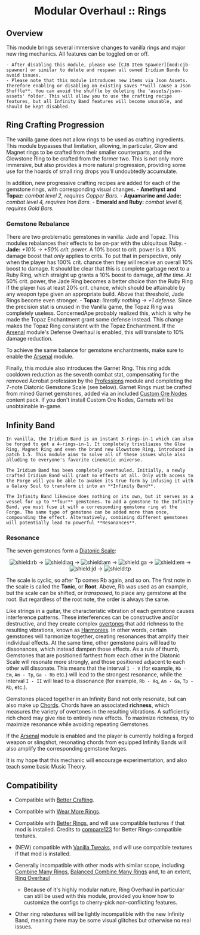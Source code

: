 <div align="center">

# Modular Overhaul :: Rings

</div>

## Overview

This module brings several immersive changes to vanilla rings and major new ring mechanics.
All features can be toggled on or off.

    - After disabling this module, please use [CJB Item Spawner][mod:cjb-spawner] or similar to delete and respawn all owned Iridium Bands to avoid issues.
    - Please note that this module introduces new items via Json Assets. Therefore enabling or disabling on existing saves **will cause a Json Shuffle**. You can avoid the shuffle by deleting the 'assets/json-assets' folder. This will allow you to use the crafting recipe features, but all Infinity Band features will become unusable, and should be kept disabled.

## Ring Crafting Progression

The vanilla game does not allow rings to be used as crafting ingredients. This module bypasses that limitation, allowing, in particular, Glow and Magnet rings to be crafted from their smaller counterparts, and the Glowstone Ring to be crafted from the former two. This is not only more immersive, but also provides a more natural progression, providing some use for the hoards of small ring drops you'll undoubtedly accumulate.

In addition, new progressive crafting recipes are added for each of the gemstone rings, with corresponding visual changes.
    - **Amethyst and Topaz:** *combat level 2, requires Copper Bars.*
    - **Aquamarine and Jade:** *combat level 4, requires Iron Bars.*
    - **Emerald and Ruby:** *combat level 6, requires Gold Bars.*

### Gemstone Rebalance

There are two problematic gemstones in vanilla: Jade and Topaz. This modules rebalances their effects to be on-par with the ubiquitous Ruby.
    - **Jade:** *+10% -> +50% crit. power.* A 10% boost to crit. power is a 10% damage boost that *only* applies to crits. To put that in perspective, only when the player has 100% crit. chance then they will receive an overall 10% boost to damage. It should be clear that this is complete garbage next to a Ruby Ring, which straight up grants a 10% boost to damage, *all the time*. At 50% crit. power, the Jade Ring becomes a better choice than the Ruby Ring if the player has at least 20% crit. chance, which should be attainable by any weapon type given an appropriate build. Above that threshold, Jade Rings become even stronger.
    - **Topaz:** *literally nothing -> +1 defense.* Since the precision stat is unused in the Vanilla game, the Topaz Ring was completely useless. ConcernedApe probably realized this, which is why he made the Topaz Enchantment grant some defense instead. This change makes the Topaz Ring consistent with the Topaz Enchantment. If the [Arsenal](../Arsenal) module's Defense Overhaul is enabled, this will translate to 10% damage reduction.

To achieve the same balance for gemstone enchantments, make sure to enable the [Arsenal](../Arsenal) module.

Finally, this module also introduces the Garnet Ring. This ring adds cooldown reduction as the seventh combat stat, compensating for the removed Acrobat profession by the [Professions](../Professions) module and completing the 7-note Diatonic Gemstone Scale (see below). Garnet Rings must be crafted from mined Garnet gemstones, added via an included [Custom Ore Nodes](https://www.nexusmods.com/stardewvalley/mods/5966) content pack. If you don't install Custom Ore Nodes, Garnets will be unobtainable in-game.

## Infinity Band

    In vanilla, the Iridium Band is an instant 3-rings-in-1 which can also be forged to get a 4-rings-in-1. It completely triviliazes the Glow Ring, Magnet Ring and even the brand new Glowstone Ring, introduced in patch 1.5. This module aims to solve all of these issues while also alluding to everyone's favorite cinematic universe.

    The Iridium Band has been completely overhauled. Initially, a newly crafted Iridium Band will grant no effects at all. Only with access to the Forge will you be able to awaken its true form by infusing it with a Galaxy Soul to transform it into an **Infinity Band**.

    The Infinity Band likewise does nothing on its own, but it serves as a vessel for up to **four** gemstones. To add a gemstone to the Infinity Band, you must fuse it with a corresponding gemstone ring at the Forge. The same type of gemstone can be added more than once, compounding the effect. Alternatively, combining different gemstones will potentially lead to powerful **Resonances**.

### Resonance

The seven gemstones form a [Diatonic Scale](https://en.wikipedia.org/wiki/Diatonic_scale):

<div align="center">

![shield:rb] -> ![shield:aq] -> ![shield:am] -> ![shield:ga] -> ![shield:em] -> ![shield:jd] -> ![shield:tp]

</div>

The scale is cyclic, so after Tp comes Rb again, and so on. The first note in the scale is called the **Tonic**, or **Root**. Above, Rb was used as an example, but the scale can be shifted, or *transposed*, to place any gemstone at the root. But regardless of the root note, the order is always the same.

Like strings in a guitar, the characteristic vibration of each gemstone causes interference patterns. These interferences can be constructive and/or destructive, and they create complex [overtones](https://en.wikipedia.org/wiki/Overtone) that add richness to the resulting vibrations, known as [Harmonies](https://en.wikipedia.org/wiki/Harmony). In other words, certain gemstones will harmonize together, creating resonances that amplify their individual effects. At the same time, other gemstone pairs will lead to dissonances, which instead dampen those effects. As a rule of thumb, Gemstones that are positioned farthest from each other in the Diatonic Scale will resonate more strongly, and those positioned adjacent to each other will dissonate. This means that the interval `I - V` (for example, `Rb - Em`, `Am - Tp`, `Ga - Rb` etc.) will lead to the strongest resonance, while the interval `I - II` will lead to a dissonance (for example, `Rb - Aq`, `Am - Ga`, `Tp - Rb`, etc.).

Gemstones placed together in an Infinity Band not only resonate, but can also make up [Chords](https://en.wikipedia.org/wiki/Chord_(music)). Chords have an associated **richness**, which measures the variety of overtones in the resulting vibrations. A sufficiently rich chord may give rise to entirely new effects. To maximize richness, try to maximize resonance while avoiding repeating Gemstones. 

If the [Arsenal](../Arsenal) module is enabled and the player is currently holding a forged weapon or slingshot, resonating chords from equipped Infinity Bands will also amplify the corresponding gemstone forges.

It is my hope that this mechanic will encourage experimentation, and also teach some basic Music Theory.

## Compatibility

- Compatible with [Better Crafting](https://www.nexusmods.com/stardewvalley/mods/11115).
- Compatible with [Wear More Rings](https://www.nexusmods.com/stardewvalley/mods/3214).
- Compatible with [Better Rings](https://www.nexusmods.com/stardewvalley/mods/8642), and will use compatible textures if that mod is installed. Credits to [compare123](https://www.nexusmods.com/stardewvalley/users/13917800) for Better Rings-compatible textures.
- (NEW) compatible with [Vanilla Tweaks](https://www.nexusmods.com/stardewvalley/mods/10852), and will use compatible textures if that mod is installed.

- Generally incompatible with other mods with similar scope, including [Combine Many Rings](https://www.nexusmods.com/stardewvalley/mods/8801), [Balanced Combine Many Rings](https://www.nexusmods.com/stardewvalley/mods/8981) and, to an extent, [Ring Overhaul](https://www.nexusmods.com/stardewvalley/mods/10669)
    - Because of it's highly modular nature, Ring Overhaul in particular can still be used with this module, provided you know how to customize the configs to cherry-pick non-conflicting features.
- Other ring retextures will be lightly incompatible with the new Infinity Band, meaning there may be some visual glitches but otherwise no real issues.


[shield:rb]: https://img.shields.io/badge/Ruby%20(Rb)-e13939?style=flat
[shield:aq]: https://img.shields.io/badge/Aquamarine%20(Aq)-2390aa?style=flat
[shield:am]: https://img.shields.io/badge/Amethyst%20(Am)-6f3cc4?style=flat
[shield:ga]: https://img.shields.io/badge/Garnet%20(Ga)-981d2d?style=flat
[shield:em]: https://img.shields.io/badge/Emerald%20(Em)-048036?style=flat
[shield:jd]: https://img.shields.io/badge/Jade%20(Jd)-759663?style=flat
[shield:tp]: https://img.shields.io/badge/Topaz%20(Tp)-dc8f08?style=flat
